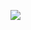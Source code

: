 ![](https://leetcard.jacoblin.cool/anugya22?ext=heatmap)

<!---
lalbear/lalbear is a ✨ special ✨ repository because its `README.md` (this file) appears on your GitHub profile.
You can click the Preview link to take a look at your changes.
--->

